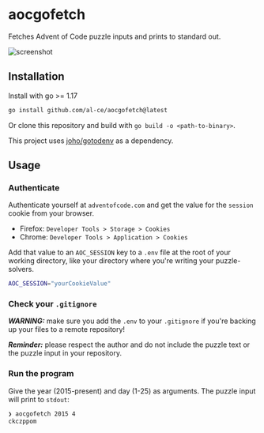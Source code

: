 # aocgofetch

Fetches Advent of Code puzzle inputs and prints to standard out.

![screenshot](https://github.com/user-attachments/assets/eeee3242-2717-43e6-b456-3c52835d4882)


## Installation

Install with go >= 1.17

```bash
go install github.com/al-ce/aocgofetch@latest
```

Or clone this repository and build with `go build -o <path-to-binary>`.

This project uses [joho/gotodenv](https://github.com/joho/godotenv) as a dependency.

## Usage

### Authenticate

Authenticate yourself at `adventofcode.com` and get the value for the `session` cookie from your browser.

- Firefox: `Developer Tools > Storage > Cookies`
- Chrome: `Developer Tools > Application > Cookies`

Add that value to an `AOC_SESSION` key to a `.env` file at the root of your working directory, like your directory where you're writing your puzzle-solvers.

```bash
AOC_SESSION="yourCookieValue"
```

### Check your `.gitignore`

***WARNING:*** make sure you add the `.env` to your `.gitignore` if you're backing up your files to a remote repository!

***Reminder:*** please respect the author and do not include the puzzle text or the puzzle input in your repository.

### Run the program

Give the year (2015-present) and day (1-25) as arguments.
The puzzle input will print to `stdout`:

```bash
❯ aocgofetch 2015 4
ckczppom
```
